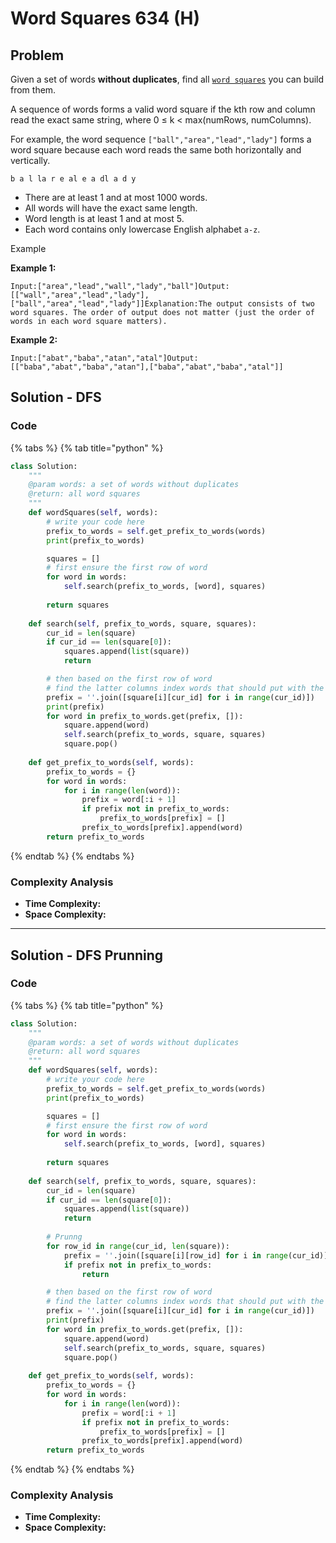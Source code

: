 # Word Squares 634 (H)

## Problem

Given a set of words **without duplicates**, find all [`word squares`](https://en.wikipedia.org/wiki/Word\_square) you can build from them.

A sequence of words forms a valid word square if the kth row and column read the exact same string, where 0 ≤ k < max(numRows, numColumns).

For example, the word sequence `["ball","area","lead","lady"]` forms a word square because each word reads the same both horizontally and vertically.

```
b a l la r e al e a dl a d y
```

* There are at least 1 and at most 1000 words.
* All words will have the exact same length.
* Word length is at least 1 and at most 5.
* Each word contains only lowercase English alphabet `a-z`.

Example

**Example 1:**

```
Input:["area","lead","wall","lady","ball"]Output:[["wall","area","lead","lady"],["ball","area","lead","lady"]]Explanation:The output consists of two word squares. The order of output does not matter (just the order of words in each word square matters).
```

**Example 2:**

```
Input:["abat","baba","atan","atal"]Output: [["baba","abat","baba","atan"],["baba","abat","baba","atal"]]
```

## Solution - DFS

### Code

{% tabs %}
{% tab title="python" %}
```python
class Solution:
    """
    @param words: a set of words without duplicates
    @return: all word squares
    """
    def wordSquares(self, words):
        # write your code here
        prefix_to_words = self.get_prefix_to_words(words)
        print(prefix_to_words)

        squares = []
        # first ensure the first row of word
        for word in words:
            self.search(prefix_to_words, [word], squares)
        
        return squares
    
    def search(self, prefix_to_words, square, squares):
        cur_id = len(square)
        if cur_id == len(square[0]):
            squares.append(list(square))
            return 

        # then based on the first row of word
        # find the latter columns index words that should put with the prefix that's column index[0 ~ cur_id]
        prefix = ''.join([square[i][cur_id] for i in range(cur_id)])
        print(prefix)
        for word in prefix_to_words.get(prefix, []):
            square.append(word)
            self.search(prefix_to_words, square, squares)
            square.pop()
    
    def get_prefix_to_words(self, words):
        prefix_to_words = {}
        for word in words:
            for i in range(len(word)):
                prefix = word[:i + 1]
                if prefix not in prefix_to_words:
                    prefix_to_words[prefix] = []
                prefix_to_words[prefix].append(word)
        return prefix_to_words

```
{% endtab %}
{% endtabs %}

### Complexity Analysis

* **Time Complexity:**
* **Space Complexity:**

****

## Solution - DFS Prunning

### Code

{% tabs %}
{% tab title="python" %}
```python
class Solution:
    """
    @param words: a set of words without duplicates
    @return: all word squares
    """
    def wordSquares(self, words):
        # write your code here
        prefix_to_words = self.get_prefix_to_words(words)
        print(prefix_to_words)

        squares = []
        # first ensure the first row of word
        for word in words:
            self.search(prefix_to_words, [word], squares)
        
        return squares
    
    def search(self, prefix_to_words, square, squares):
        cur_id = len(square)
        if cur_id == len(square[0]):
            squares.append(list(square))
            return 
        
        # Prunng
        for row_id in range(cur_id, len(square)):
            prefix = ''.join([square[i][row_id] for i in range(cur_id)])
            if prefix not in prefix_to_words:
                return

        # then based on the first row of word
        # find the latter columns index words that should put with the prefix that's column index[0 ~ cur_id]
        prefix = ''.join([square[i][cur_id] for i in range(cur_id)])
        print(prefix)
        for word in prefix_to_words.get(prefix, []):
            square.append(word)
            self.search(prefix_to_words, square, squares)
            square.pop()
    
    def get_prefix_to_words(self, words):
        prefix_to_words = {}
        for word in words:
            for i in range(len(word)):
                prefix = word[:i + 1]
                if prefix not in prefix_to_words:
                    prefix_to_words[prefix] = []
                prefix_to_words[prefix].append(word)
        return prefix_to_words

```
{% endtab %}
{% endtabs %}

### Complexity Analysis

* **Time Complexity:**
* **Space Complexity:**
